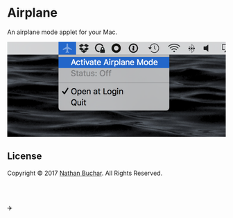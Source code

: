 # Airplane

An airplane mode applet for your Mac.

![screenshot-1](https://raw.githubusercontent.com/nathanbuchar/airplane/master/docs/screenshot-1.png)

## License

Copyright &copy; 2017 [Nathan Buchar](mailto:hello@nathanbuchar.com). All Rights Reserved.

</br>
</br>

:airplane:
